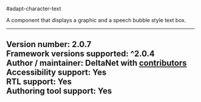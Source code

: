 #adapt-character-text

A component that displays a graphic and a speech bubble style text box.

----------------------------
**Version number:**  2.0.7    
**Framework versions supported:**  ^2.0.4    
**Author / maintainer:** DeltaNet with [contributors](https://github.com/deltanet/adapt-character-text/graphs/contributors)     
**Accessibility support:** Yes  
**RTL support:** Yes  
**Authoring tool support:** Yes  
----------------------------
